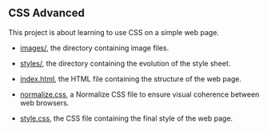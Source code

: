 ## CSS Advanced

This project is about learning to use CSS on a simple web page.

* [images/](https://github.com/gwendalminguy/holbertonschool-web_front_end/tree/main/CSS_advanced/images), the directory containing image files.

* [styles/](https://github.com/gwendalminguy/holbertonschool-web_front_end/tree/main/CSS_advanced/styles), the directory containing the evolution of the style sheet.

* [index.html](https://github.com/gwendalminguy/holbertonschool-web_front_end/tree/main/CSS_advanced/index.html), the HTML file containing the structure of the web page.

* [normalize.css](https://github.com/gwendalminguy/holbertonschool-web_front_end/tree/main/CSS_advanced/normalize.css), a Normalize CSS file to ensure visual coherence between web browsers.

* [style.css](https://github.com/gwendalminguy/holbertonschool-web_front_end/tree/main/CSS_advanced/style.css), the CSS file containing the final style of the web page.
